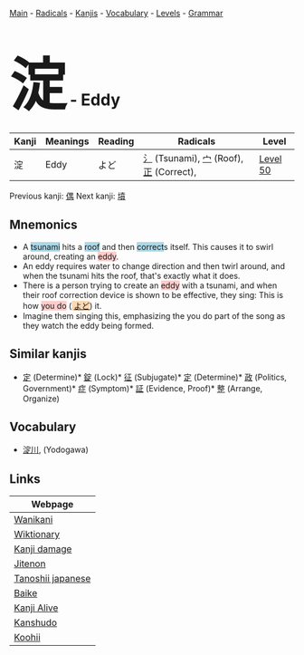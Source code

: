 <style> bigfont {font-size: 100px}</style>
[Main](../index.md) -
[Radicals](../radicals.md) -
[Kanjis](../kanjis.md) -
[Vocabulary](../vocabulary.md) -
[Levels](../levels.md) -
[Grammar](../grammar.md)
# <bigfont> 淀</bigfont> - Eddy 

| Kanji | Meanings | Reading | Radicals | Level |
| --- | --- | --- | --- | --- |
| 淀 | Eddy | よど | [氵](../radicals/氵.md) (Tsunami), [宀](../radicals/宀.md) (Roof), [正](../radicals/正.md) (Correct),  | [Level 50](../levels/wk_level50.md) |

Previous kanji: [偶](偶.md) Next kanji: [墳](墳.md) 

## Mnemonics
 * A <span style="background-color:#ADD8E6"> tsunami</span> hits a <span style="background-color:#ADD8E6"> roof</span> and then <span style="background-color:#ADD8E6"> correct</span>s itself. This causes it to swirl around, creating an <span style="background-color:#ffcccb"> eddy</span>.
* An eddy requires water to change direction and then twirl around, and when the tsunami hits the roof, that's exactly what it does.
* There is a person trying to create an <span style="background-color:#ffcccb"> eddy</span> with a tsunami, and when their roof correction device is shown to be effective, they sing: This is how <span style="background-color:#ffcccb"> you do</span> (<span style="background-color:#fed8b1"> [よど](https://jisho.org/search/よど)</span>) it.
* Imagine them singing this, emphasizing the you do part of the song as they watch the eddy being formed.


## Similar kanjis
 * [定](定.md) (Determine)* [錠](錠.md) (Lock)* [征](征.md) (Subjugate)* [定](定.md) (Determine)* [政](政.md) (Politics, Government)* [症](症.md) (Symptom)* [証](証.md) (Evidence, Proof)* [整](整.md) (Arrange, Organize)


## Vocabulary
 * [淀川](../vocabulary/淀.md), (Yodogawa)



## Links 

| Webpage |
| --- |
| [Wanikani          ](https://www.wanikani.com/kanji/淀) |
| [Wiktionary        ](https://en.wiktionary.org/wiki/淀) |
| [Kanji damage      ](http://www.kanjidamage.com/kanji/search?utf8=✓&q=淀) |
| [Jitenon           ](https://jitenon.com/kanji/淀) |
| [Tanoshii japanese ](https://www.tanoshiijapanese.com/dictionary/kanji.cfm?k=淀) |
| [Baike             ](https://baike.baidu.com/item/淀) |
| [Kanji Alive       ](https://app.kanjialive.com/淀) |
| [Kanshudo          ](https://www.kanshudo.com/searchmn?q=淀) |
| [Koohii            ](https://kanji.koohii.com/study/kanji/淀) |
